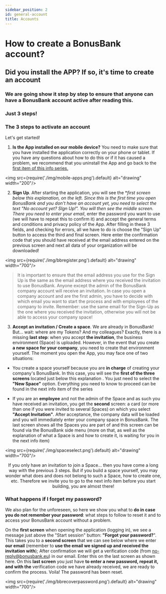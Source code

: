 ```yaml
---
sidebar_position: 2
id: general-account
title: Accounts
---
```


# How to create a BonusBank account?

## Did you install the APP? If so, it's time to create an account

### We are going show it step by step to ensure that anyone can have a BonusBank account active after reading this.

### Just 3 steps!

### The 3 steps to activate an account

Let's get started!

1. **Is the App installed on our mobile device?** You need to make sure that you have installed the application correctly on your phone or tablet. If you have any questions about how to do this or if it has caused a problem, we recommend that you uninstall the App and go back to the [first item of this info series.](http://localhost:3000/docs/general-info/general-intro)

<img src={require('./img/mobile-apps.png').default} alt="drawing" width="200"/>

2. **Sign Up**. After starting the application, you will see the \*_first screen below this explanation, on the left. Since this is the first time you open BonusBank and you don't have an account yet, you need to select the text "No account yet? SIgn Up!".
   You will then see the middle screen. There you need to enter your email_, enter the password you want to use (we will have to repeat this to confirm it) and accept the general terms and conditions and privacy policy of the App.
   After filling in these 3 fields, and checking for errors, all we have to do is choose the "Sign Up" button to access the third and final screen. Here enter the confirmation code that you should have received at the email address entered on the previous screen and next all data of your organization will be downloaded!

<img src={require('./img/bbregister.png').default} alt="drawing" width="700"/>

> It is important to ensure that the email address you use for the Sign Up is the same as the email address where you received the invitation to use BonusBank. Anyone except the admin of the BonusBank company account will receive an invitation. In case you open a company account and are the first admin, you have to decide with which email you want to start the process and with employees of the company to invite. Remember: use the same email for the Sign-Up as the one where you received the invitation, otherwise you will not be able to access your company space!

3. **Accept an invitation / Create a space**. We are already in BonusBank! But... wait: where are my Tokens? And my colleagues? Exactly, there is a missing **last step**: when you accept **the invitation**, the business environment (Space) is uploaded. However, in the event that you create **a new space for your company**, you need to create that environment yourself.
   The moment you open the App, you may face one of two situations:

- You create a space yourself because you are **in charge** of creating your company's BonusBank. In this case, you will see the **first of the three screens** located just below this explanation . You just need to select the **"New Space"** option. Everything you need to know to proceed can be found in the next info item of the series

- If you are an **employee** and not the admin of the Space and as such you have received an invitation, you get the **second** screen: a card (or more than one if you were invited to several Spaces) on which you select **"Accept Invitation"**. After acceptance, the company data will be loaded and you will immediately enter your company space in BonusBank.
  The last screen shows all the Spaces you are part of and this screen can be found via the BonusBank side menu (more on that, as well as the explanation of what a Space is and how to create it, is waiting for you in the next info item)

<img src={require('./img/spaceselect.png').default} alt="drawing" width="700"/>

<p align="center">If you only have an invitation to join a Space… then you have come a long way with the previous 3 steps. But if you build a space yourself, you may wonder what does and does not belong to such a Space, how to create one, etc. Therefore we invite you to go to the next info item before you start building, you are almost there!</p>

### What happens if I forget my password?

We also plan for the unforeseen, so here we show you what to **do in case you do not remember your password**: what steps to follow to reset it and to access your BonusBank account without a problem.

On the **first screen** when opening the application (logging in), we see a message just above the "Start session" button: **"Forgot your password?**". This takes you to a **second screen** that we can see below where we enter **our email** (remember to **use the email we signed up and received the invitation with**); After confirmation we will get a verification code (from no-reply@bonusbank.eu) in our email. Enter this on the last screen as shown here. On this **last screen** you just have **to enter a new password, repeat it, and with the** verification code we have already received, we are ready to confirm the process. Voila! The password has been reset.

<img src={require('./img/bbrecoverpassword.png').default} alt="drawing" width="700"/>
